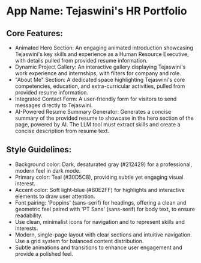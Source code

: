 # **App Name**: Tejaswini's HR Portfolio

## Core Features:

- Animated Hero Section: An engaging animated introduction showcasing Tejaswini's key skills and experience as a Human Resource Executive, with details pulled from provided resume information.
- Dynamic Project Gallery: An interactive gallery displaying Tejaswini's work experience and internships, with filters for company and role. 
- "About Me" Section: A dedicated space highlighting Tejaswini's core competencies, education, and extra-curricular activities, pulled from provided resume information.
- Integrated Contact Form: A user-friendly form for visitors to send messages directly to Tejaswini.
- AI-Powered Resume Summary Generator: Generates a concise summary of the provided resume to showcase in the hero section of the page, powered by AI. The LLM tool must extract skills and create a concise description from resume text.

## Style Guidelines:

- Background color: Dark, desaturated gray (#212429) for a professional, modern feel in dark mode.
- Primary color: Teal (#30D5C8), providing subtle yet engaging visual interest.
- Accent color: Soft light-blue (#B0E2FF) for highlights and interactive elements to draw user attention.
- Font pairing: 'Poppins' (sans-serif) for headings, offering a clean and geometric feel paired with 'PT Sans' (sans-serif) for body text, to ensure readability.
- Use clean, minimalist icons for navigation and to represent skills and interests.
- Modern, single-page layout with clear sections and intuitive navigation. Use a grid system for balanced content distribution.
- Subtle animations and transitions to enhance user engagement and provide a polished feel.